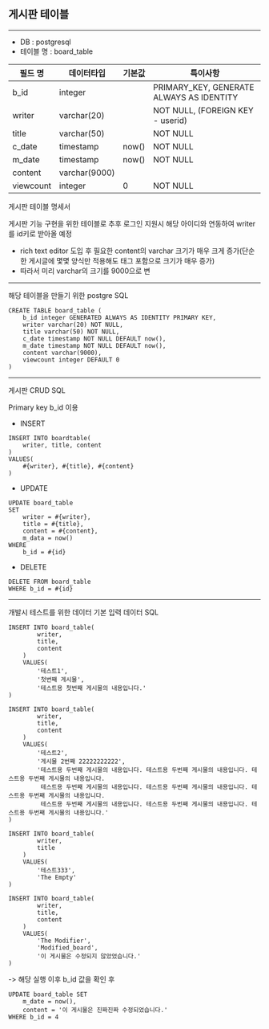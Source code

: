 
게시판 테이블 
---
---
 - DB : postgresql
 - 테이블 명 : board_table

| 필드 명      | 데이터타입         | 기본값   | 특이사항                                     |
|-----------|---------------|-------|------------------------------------------|
| b_id      | integer       |       | PRIMARY_KEY, GENERATE ALWAYS AS IDENTITY |
| writer    | varchar(20)   |       | NOT NULL, (FOREIGN KEY - userid)         |
| title     | varchar(50)   |       | NOT NULL                                 |
| c_date    | timestamp     | now() | NOT NULL                                 |
| m_date    | timestamp     | now() | NOT NULL                                 |
| content   | varchar(9000) |       |                                          |
| viewcount | integer       | 0     | NOT NULL                                 |



게시판 테이블 명세서

게시판 기능 구현을 위한 테이블로 추후 로그인 지원시 해당 아이디와 연동하여 writer를 id키로 받아올 예정

 - rich text editor 도입 후 필요한 content의 varchar 크기가 매우 크게 증가(단순한 게시글에 몇몇 양식만 적용해도 태그 포함으로 크기가 매우 증가)
 - 따라서 미리 varchar의 크기를 9000으로 변

---

해당 테이블을 만들기 위한 postgre SQL

```postgresql
CREATE TABLE board_table (
	b_id integer GENERATED ALWAYS AS IDENTITY PRIMARY KEY,
	writer varchar(20) NOT NULL,
	title varchar(50) NOT NULL,
	c_date timestamp NOT NULL DEFAULT now(),
	m_date timestamp NOT NULL DEFAULT now(),
	content varchar(9000),
	viewcount integer DEFAULT 0
)
```
---

게시판 CRUD SQL

Primary key b_id 이용

- INSERT
```postgresql
INSERT INTO boardtable(
    writer, title, content
)
VALUES(
    #{writer}, #{title}, #{content}
)
```
- UPDATE
```postgresql
UPDATE board_table
SET
    writer = #{writer},
    title = #{title},
    content = #{content},
    m_data = now()
WHERE 
    b_id = #{id}
```
- DELETE
```postresql
DELETE FROM board_table
WHERE b_id = #{id} 
```

---


개발시 테스트를 위한 데이터 기본 입력 데이터 SQL




```postgresql
INSERT INTO board_table(
		writer,
		title,
		content
	) 
    VALUES(
	    '테스트1',
	    '첫번째 게시물',
	    '테스트용 첫번째 게시물의 내용입니다.'
)
```

```postgresql
INSERT INTO board_table(
		writer,
		title,
		content
	) 
    VALUES(
	    '테스트2',
	    '게시물 2번째 22222222222',
	    '테스트용 두번째 게시물의 내용입니다. 테스트용 두번째 게시물의 내용입니다. 테스트용 두번째 게시물의 내용입니다.
	     테스트용 두번째 게시물의 내용입니다. 테스트용 두번째 게시물의 내용입니다. 테스트용 두번째 게시물의 내용입니다.
	     테스트용 두번째 게시물의 내용입니다. 테스트용 두번째 게시물의 내용입니다. 테스트용 두번째 게시물의 내용입니다.'
)
```
```postgresql
INSERT INTO board_table(
		writer,
		title
	) 
    VALUES(
	    '테스트333',
	    'The Empty'
)
```
```postgresql
INSERT INTO board_table(
		writer,
		title,
		content
	) 
    VALUES(
	    'The Modifier',
	    'Modified_board',
	    '이 게시물은 수정되지 않았었습니다.'
)
```

-> 해당 실행 이후 b_id 값을 확인 후

```postgresql
UPDATE board_table SET
    m_date = now(),
    content = '이 게시물은 진짜진짜 수정되었습니다.'
WHERE b_id = 4

```



